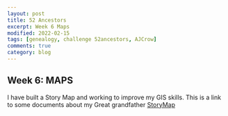 ```yaml
---
layout: post
title: 52 Ancestors
excerpt: Week 6 Maps
modified: 2022-02-15
tags: [genealogy, challenge 52ancestors, AJCrow]
comments: true
category: blog
---
```


## Week 6: MAPS

I have built a Story Map and working to improve my GIS skills.
This is a link to some documents about my Great grandfather
 [StoryMap](https://storymaps.arcgis.com/stories/c48354b0754247aaa030f99711424532)
